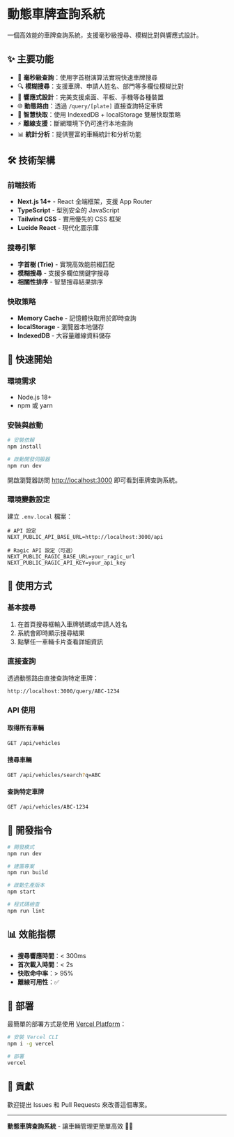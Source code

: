 # 動態車牌查詢系統

一個高效能的車牌查詢系統，支援毫秒級搜尋、模糊比對與響應式設計。

## ✨ 主要功能

- 🚀 **毫秒級查詢**：使用字首樹演算法實現快速車牌搜尋
- 🔍 **模糊搜尋**：支援車牌、申請人姓名、部門等多欄位模糊比對
- 📱 **響應式設計**：完美支援桌面、平板、手機等各種裝置
- 🌐 **動態路由**：透過 `/query/[plate]` 直接查詢特定車牌
- 💾 **智慧快取**：使用 IndexedDB + localStorage 雙層快取策略
- ⚡ **離線支援**：斷網環境下仍可進行本地查詢
- 📊 **統計分析**：提供豐富的車輛統計和分析功能

## 🛠️ 技術架構

### 前端技術
- **Next.js 14+** - React 全端框架，支援 App Router
- **TypeScript** - 型別安全的 JavaScript
- **Tailwind CSS** - 實用優先的 CSS 框架
- **Lucide React** - 現代化圖示庫

### 搜尋引擎
- **字首樹 (Trie)** - 實現高效能前綴匹配
- **模糊搜尋** - 支援多欄位關鍵字搜尋
- **相關性排序** - 智慧搜尋結果排序

### 快取策略
- **Memory Cache** - 記憶體快取用於即時查詢
- **localStorage** - 瀏覽器本地儲存
- **IndexedDB** - 大容量離線資料儲存

## 🚀 快速開始

### 環境需求
- Node.js 18+ 
- npm 或 yarn

### 安裝與啟動

```bash
# 安裝依賴
npm install

# 啟動開發伺服器
npm run dev
```

開啟瀏覽器訪問 [http://localhost:3000](http://localhost:3000) 即可看到車牌查詢系統。

### 環境變數設定
建立 `.env.local` 檔案：
```env
# API 設定
NEXT_PUBLIC_API_BASE_URL=http://localhost:3000/api

# Ragic API 設定（可選）
NEXT_PUBLIC_RAGIC_BASE_URL=your_ragic_url
NEXT_PUBLIC_RAGIC_API_KEY=your_api_key
```

## 📖 使用方式

### 基本搜尋
1. 在首頁搜尋框輸入車牌號碼或申請人姓名
2. 系統會即時顯示搜尋結果
3. 點擊任一車輛卡片查看詳細資訊

### 直接查詢
透過動態路由直接查詢特定車牌：
```
http://localhost:3000/query/ABC-1234
```

### API 使用

#### 取得所有車輛
```bash
GET /api/vehicles
```

#### 搜尋車輛
```bash
GET /api/vehicles/search?q=ABC
```

#### 查詢特定車牌
```bash
GET /api/vehicles/ABC-1234
```

## 🔧 開發指令

```bash
# 開發模式
npm run dev

# 建置專案
npm run build

# 啟動生產版本
npm start

# 程式碼檢查
npm run lint
```

## 📊 效能指標

- **搜尋響應時間**：< 300ms
- **首次載入時間**：< 2s
- **快取命中率**：> 95%
- **離線可用性**：✅

## 🚀 部署

最簡單的部署方式是使用 [Vercel Platform](https://vercel.com/new)：

```bash
# 安裝 Vercel CLI
npm i -g vercel

# 部署
vercel
```

## 🤝 貢獻

歡迎提出 Issues 和 Pull Requests 來改善這個專案。

---

**動態車牌查詢系統** - 讓車輛管理更簡單高效 🚗✨
